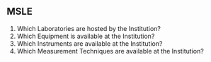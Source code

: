 ## MSLE
1. Which Laboratories are hosted by the Institution?
2. Which Equipment is available at the Institution?
3. Which Instruments are available at the Institution?
4. Which Measurement Techniques are available at the Institution?

